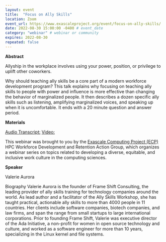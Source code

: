 ```yaml
---
layout: event
title:  "Focus on Ally Skills"
location: Zoom
event_url: https://www.exascaleproject.org/event/focus-on-ally-skills/
date: 2022-08-30 15:00:00 -0400 # event_date
category: "webinar" # webinar or community
expires: 2022-08-30
repeated: false
---
```


**Abstract**

Allyship in the workplace involves using your power, position, or privilege to uplift other coworkers.

Why should teaching ally skills be a core part of a modern workforce development program? 
This talk explains why focusing on teaching ally skills to people with power and influence is 
more effective than changing the behavior of marginalized people. It then describes a dozen specific 
ally skills such as listening, amplifying marginalized voices, and speaking up when it is uncomfortable. 
It ends with a 20 minute question and answer period.

**Materials** 

[Audio Transcript:](https://www.exascaleproject.org/wp-content/uploads/2022/08/GMT20220830-180059_Recording.transcript-1.pdf)
[Video:]( https://youtu.be/vaEcvUu3oL0)


This webinar was brought to you by the
[Exascale Computing Project (ECP)](https://ideas-productivity.us16.list-manage.com/track/click?u=5438ff2caf2456f6ec49ebfbf&id=107f85ed45&e=190d9f9272) 
HPC Workforce Development and Retention Action Group, which organizes a webinar series on topics related to developing a diverse, equitable, and inclusive 
work culture in the computing sciences.

**Speaker**

Valerie Aurora 

Biography
Valerie Aurora is the founder of Frame Shift Consulting, 
the leading provider of ally skills training for technology companies around the world. 
As lead author and a facilitator of the Ally Skills Workshop, she has taught practical, 
actionable ally skills to more than 4000 people in 11 countries. Her clients include software companies, 
biotech companies, and law firms, and span the range from small startups to large international corporations. 
Prior to founding Frame Shift, Valerie was executive director of the Ada Initiative, a non-profit for women in 
open source technology and culture, and worked as a software engineer for more than 10 years, specializing in the 
Linux kernel and file systems.
